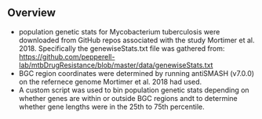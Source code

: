 ## Overview

- population genetic stats for Mycobacterium tuberculosis were downloaded from GitHub repos associated with the study Mortimer et al. 2018. Specifically the genewiseStats.txt file was gathered from: https://github.com/pepperell-lab/mtbDrugResistance/blob/master/data/genewiseStats.txt
- BGC region coordinates were determined by running antiSMASH (v7.0.0) on the refernece genome Mortimer et al. 2018 had used.
- A custom script was used to bin population genetic stats depending on whether genes are within or outside BGC regions andt to determine whether gene lengths were in the 25th to 75th percentile.
